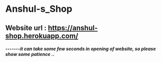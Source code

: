# Anshul-s_Shop
## Website url :  https://anshul-shop.herokuapp.com/
<h5>-------it can take some few seconds in opening of website, so please show some patience .. </h5>
